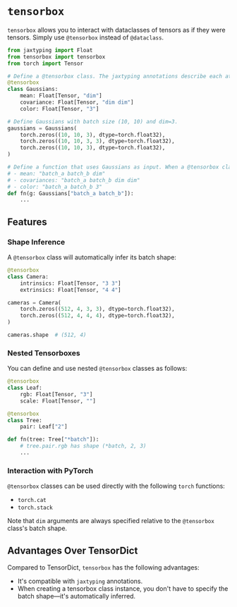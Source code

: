 # `tensorbox`

`tensorbox` allows you to interact with dataclasses of tensors as if they were tensors. Simply use `@tensorbox` instead of `@dataclass`.

```python
from jaxtyping import Float
from tensorbox import tensorbox
from torch import Tensor

# Define a @tensorbox class. The jaxtyping annotations describe each attribute's scalar (unbatched) shape.
@tensorbox
class Gaussians:
    mean: Float[Tensor, "dim"]
    covariance: Float[Tensor, "dim dim"]
    color: Float[Tensor, "3"]

# Define Gaussians with batch size (10, 10) and dim=3.
gaussians = Gaussians(
    torch.zeros((10, 10, 3), dtype=torch.float32),
    torch.zeros((10, 10, 3, 3), dtype=torch.float32),
    torch.zeros((10, 10, 3), dtype=torch.float32),
)

# Define a function that uses Gaussians as input. When a @tensorbox class is subscripted, each attribute's shape becomes the concatenation of the subscript (batch shape) and the attribute's original (scalar) shape. This means fn expects the following shapes:
# - mean: "batch_a batch_b dim"
# - covariances: "batch_a batch_b dim dim"
# - color: "batch_a batch_b 3"
def fn(g: Gaussians["batch_a batch_b"]):
    ...
```

## Features

### Shape Inference

A `@tensorbox` class will automatically infer its batch shape:

```python
@tensorbox
class Camera:
    intrinsics: Float[Tensor, "3 3"]
    extrinsics: Float[Tensor, "4 4"]

cameras = Camera(
    torch.zeros((512, 4, 3, 3), dtype=torch.float32),
    torch.zeros((512, 4, 4, 4), dtype=torch.float32),
)

cameras.shape  # (512, 4)
```

### Nested Tensorboxes

You can define and use nested `@tensorbox` classes as follows:

```python
@tensorbox
class Leaf:
    rgb: Float[Tensor, "3"]
    scale: Float[Tensor, ""]

@tensorbox
class Tree:
    pair: Leaf["2"]

def fn(tree: Tree["*batch"]):
    # tree.pair.rgb has shape (*batch, 2, 3)
    ...
```

### Interaction with PyTorch

`@tensorbox` classes can be used directly with the following `torch` functions:

- `torch.cat`
- `torch.stack`

Note that `dim` arguments are always specified relative to the `@tensorbox` class's batch shape.

## Advantages Over TensorDict

Compared to TensorDict, `tensorbox` has the following advantages:

- It's compatible with `jaxtyping` annotations.
- When creating a tensorbox class instance, you don't have to specify the batch shape—it's automatically inferred.
